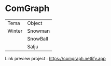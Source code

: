 # ComGraph

<table>
  <tr>
    <td>Tema</td>
    <td>Object</td>
  </tr>
  <tr>
    <td>Winter</td>
    <td>Snowman</td>
  </tr>
  <tr>
    <td></td>
    <td>SnowBall</td>
  </tr>
  <tr>
    <td></td>
    <td>Salju</td>
  </tr>
</table>


Link preview project : https://comgraph.netlify.app
